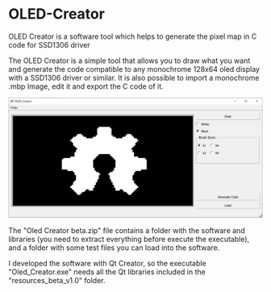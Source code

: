# OLED-Creator
OLED Creator is a software tool which helps to generate the pixel map in C code for SSD1306 driver

The OLED Creator is a simple tool that allows you to draw what you want and generate the code compatible to any monochrome 128x64 oled display with a SSD1306 driver or similar.
It is also possible to import a monochrome .mbp Image, edit it and export the C code of it.

![](SS/OLED_Creator_beta_OHW.JPG)

The "Oled Creator beta.zip" file contains a folder with the software and libraries (you need to extract everything before execute the executable), and a folder with some test files you can load into the software.

I developed the software with Qt Creator, so the executable "Oled_Creator.exe" needs all the Qt libraries included in the "resources_beta_v1.0" folder. 
